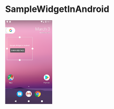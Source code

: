 # SampleWidgetInAndroid


<img alt="Ezatpanah Sample Widget In Android" src="/screenshot/Screenshot_1646295471.png" width="30%">
